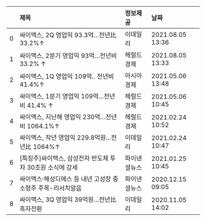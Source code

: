 |    | 제목                                                        | 정보제공     | 날짜             |
|---:|:------------------------------------------------------------|:-------------|:-----------------|
|  0 | 싸이맥스, 2Q 영업익 93.3억…전년比 33.2%↑                    | 이데일리     | 2021.08.05 13:36 |
|  1 | 싸이맥스, 2분기 영업익 93억…전년비 33.2% ↑                  | 헤럴드경제   | 2021.08.05 13:33 |
|  2 | 싸이맥스, 1Q 영업익 109억.. 전년비 41.4%↑                   | 아시아경제   | 2021.05.06 13:48 |
|  3 | 싸이맥스, 1분기 영업익 109억…전년비 41.4% ↑                 | 헤럴드경제   | 2021.05.06 10:45 |
|  4 | 싸이맥스, 지난해 영업익 230억…전년비 1064.1%↑               | 헤럴드경제   | 2021.02.24 10:52 |
|  5 | 싸이맥스, 작년 영업익 229.8억원…전년比 1064%↑               | 이데일리     | 2021.02.24 10:47 |
|  6 | [특징주]싸이맥스, 삼성전자 반도체 투자 30조원 소식에 강세   | 파이낸셜뉴스 | 2021.01.25 10:45 |
|  7 | 싸이맥스·해성디에스 등 내년 고성장 중소형주 주목-리서치알음 | 파이낸셜뉴스 | 2020.12.15 09:05 |
|  8 | 싸이맥스, 3Q 영업익 39억원…전년比 흑자전환                  | 이데일리     | 2020.11.05 14:02 |